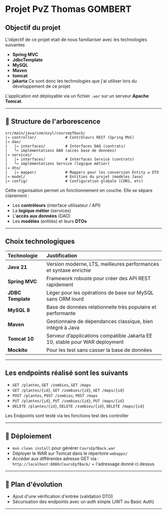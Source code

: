 # Projet PvZ Thomas GOMBERT

## Objectif du projet

L'objectif de ce projet etait de nous familiariser avec les technologies suivantes
- **Spring MVC**
- **JdbcTemplate**
- **MySQL**
- **Maven**
- **tomcat**
- **jakarta**
Ce sont donc les technologies que j'ai utiliser lors du développement de ce projet


L'application est déployable via un fichier `.war` sur un serveur **Apache Tomcat**.

---

## 📁 Structure de l'arborescence

```plaintext
src/main/java/com/oxyl/coursepfback/
|➔ controller/             # Contrôleurs REST (Spring MVC)
|➔ dao/
|   |➔ interfaces/         # Interfaces DAO (contrats)
|   └➔ implémentations DAO (accès base de données)
|➔ services/
|   |➔ interfaces/         # Interfaces Service (contrats)
|   └➔ implémentations Service (logique métier)
|➔ dto/
|   |➔ mapper/             # Mappers pour les conversion Entity ⇄ DTO
|➔ model/                  # Entities du projet (modèles Java)
|➔ config/                 # Configuration globale (CORS, etc)
```

Cette organisation permet un fonctionnement en couche.
Elle se sépare clairement :
- Les **contrôleurs** (interface utilisateur / API)
- La **logique métier** (services)
- L'**accès aux données** (DAO)
- Les **modèles** (entités) et leurs **DTOs**

---

##  Choix technologiques

| Technologie | Justification |
|:---|:---|
| **Java 21** | Version moderne, LTS, meilleures performances et syntaxe enrichie |
| **Spring MVC** | Framework robuste pour créer des API REST rapidement |
| **JDBC Template** | Léger pour les opérations de base sur MySQL sans ORM lourd |
| **MySQL 8** | Base de données relationnelle très populaire et performante |
| **Maven** | Gestionnaire de dépendances classique, bien intégré à Java |
| **Tomcat 10** | Serveur d’applications compatible Jakarta EE 10, stable pour WAR deployment |
| **Mockito** | Pour les test sans casser la base de données

---

## Les endpoints réalisé sont les suivants

- `GET /plantes`, `GET /zombies`, `GET /maps`
- `GET /plantes/{id}`, `GET /zombies/{id}`, `GET /maps/{id}`
- `POST /plantes`, `POST /zombies`, `POST /maps`
- `PUT /plantes/{id}`, `PUT /zombies/{id}`, `PUT /maps/{id}`
- `DELETE /plantes/{id}`, `DELETE /zombies/{id}`, `DELETE /maps/{id}`

Les Endpoints sont testé via les fonctions test des controller

---

## 🔗 Déploiement

- `mvn clean install` pour générer `CoursEpfBack.war`
- Déployer le WAR sur Tomcat dans le répertoire `webapps/`
- Accéder aux différentes adresse GET via : `http://localhost:8080/CoursEpfBack/` + l'adressage donné ci dessus

---

## 📅 Plan d'évolution

- Ajout d'une vérification d'entrée (validation DTO)
- Sécurisation des endpoints avec un auth simple (JWT ou Basic Auth)

---